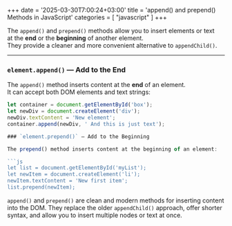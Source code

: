 +++
date = '2025-03-30T7:00:24+03:00'
title = 'append() and prepend() Methods in JavaScript'
categories = [ "javascript" ]
+++

The `append()` and `prepend()` methods allow you to insert elements or text  
at the **end** or the **beginning** of another element.  
They provide a cleaner and more convenient alternative to `appendChild()`.

---

### `element.append()` — Add to the End

The `append()` method inserts content at the **end** of an element.  
It can accept both DOM elements and text strings:

```js
let container = document.getElementById('box');
let newDiv = document.createElement('div');
newDiv.textContent = 'New element';
container.append(newDiv, ' And this is just text');

### `element.prepend()` — Add to the Beginning

The prepend() method inserts content at the beginning of an element:

```js
let list = document.getElementById('myList');
let newItem = document.createElement('li');
newItem.textContent = 'New first item';
list.prepend(newItem);
```

`append()` and `prepend()` are clean and modern methods for inserting content into the DOM.
They replace the older `appendChild()` approach, offer shorter syntax,
and allow you to insert multiple nodes or text at once.